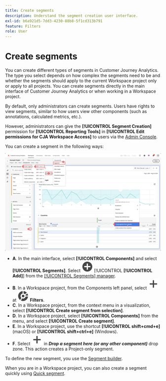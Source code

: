 ```yaml
---
title: Create segments
description: Understand the segment creation user interface.
exl-id: b6a921d5-7dd3-4230-88b8-5f1cd313b791
feature: Filters
role: User
---
```

# Create segments

You can create different types of segments in Customer Journey Analytics.  The type you select depends on how complex the segments need to be and whether the segments should apply to the current Workspace project only or apply to all projects. You can create segments directly in the main interface of Customer Journey Analytics or when working in a Workspace project. 

By default, only administrators can create segments. Users have rights to view segments, similar to how users view other components (such as annotations, calculated metrics, etc.).

However, administrators can give the **[!UICONTROL Segment Creation]** permission for **[!UICONTROL Reporting Tools]** in **[!UICONTROL Edit permissions for CJA Workspace Access]** to users via the [Admin Console](/help/technotes/access-control.md#user-level-access).

You can create a segment in the following ways:

![Ways to create a segment](assets/create-filter.png)

* **A**. In the main interface, select **[!UICONTROL Components]** and select **[!UICONTROL Segments]**. Select ![AddCircle](/help/assets/icons/AddCircle.svg) [!UICONTROL **[!UICONTROL Add]**] from the [[!UICONTROL Segments] manager](/help/components/filters/manage-filters.md). 
* **B**. In a Workspace project, from the Components left panel, select ![Add](/help/assets/icons/Add.svg) at ![Segment](/help/assets/icons/Segmentation.svg) **Filters**.
* **C**. In a Workspace project, from the context menu in a visualization, select **[!UICONTROL Create segment from selection]**.
* **D**. In a Workspace project, select **[!UICONTROL Components]** from the menu, and select **[!UICONTROL Create segment]**. 
* **E**. In a Workspace project, use the shortcut **[!UICONTROL shift+cmd+e]** (macOS) or **[!UICONTROL shift+ctrl+e]** (Windows).
* **F**. Select ![Add](/help/assets/icons/Add.svg) in ***Drop a segment here (or any other component)*** drop zone. This action creates a Project-only segment.

To define the new segment, you use the [Segment builder](/help/components/filters/filter-builder.md).

When you are in a Workspace project, you can also create a segment quickly using [Quick segment](/help/components/filters/quick-filters.md).
